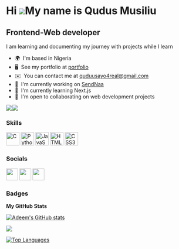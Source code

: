 Hi ![](https://user-images.githubusercontent.com/18350557/176309783-0785949b-9127-417c-8b55-ab5a4333674e.gif)My name is Qudus Musiliu
======================================================================================================================================

Frontend-Web developer
-------------

I am learning and documenting my journey with projects while I learn

* 🌍  I'm based in Nigeria
* 🖥️  See my portfolio at [portfolio](https://adeem-treef.netlify.app/)
* ✉️  You can contact me at [quduusayo4real@gmail.com](mailto:quduusayo4real@gmail.com)
* 🚀  I'm currently working on [SendNaa](https://sendnaa1.netlify.app/)
* 🧠  I'm currently learning Next.js
* 🤝  I'm open to collaborating on web development projects

<a href="https://www.twitter.com/AdeemTreef" target="_blank" rel="noreferrer"><img
src="https://img.shields.io/twitter/follow/AdeemTreef?logo=twitter&style=for-the-badge&color=0891b2&labelColor=1c1917"
/></a><a href="https://www.github.com/ayo4all" target="_blank" rel="noreferrer"><img
src="https://img.shields.io/github/followers/ayo4all?logo=github&style=for-the-badge&color=0891b2&labelColor=1c1917" /></a>

### Skills

<p align="left">
<a href="https://docs.microsoft.com/en-us/cpp/?view=msvc-170" target="_blank" rel="noreferrer"><img src="https://raw.githubusercontent.com/danielcranney/readme-generator/main/public/icons/skills/c-colored.svg" width="36" height="36" alt="C" /></a>
<a href="https://www.python.org/" target="_blank" rel="noreferrer"><img src="https://raw.githubusercontent.com/danielcranney/readme-generator/main/public/icons/skills/python-colored.svg" width="36" height="36" alt="Python" /></a>
<a href="https://developer.mozilla.org/en-US/docs/Web/JavaScript" target="_blank" rel="noreferrer"><img src="https://raw.githubusercontent.com/danielcranney/readme-generator/main/public/icons/skills/javascript-colored.svg" width="36" height="36" alt="JavaScript" /></a>
<a href="https://developer.mozilla.org/en-US/docs/Glossary/HTML5" target="_blank" rel="noreferrer"><img src="https://raw.githubusercontent.com/danielcranney/readme-generator/main/public/icons/skills/html5-colored.svg" width="36" height="36" alt="HTML5" /></a>
<a href="https://www.w3.org/TR/CSS/#css" target="_blank" rel="noreferrer"><img src="https://raw.githubusercontent.com/danielcranney/readme-generator/main/public/icons/skills/css3-colored.svg" width="36" height="36" alt="CSS3" /></a>
</p>


### Socials

<p align="left"> <a href="http://www.instagram.com/qudus4all" target="_blank" rel="noreferrer"><img src="https://raw.githubusercontent.com/danielcranney/readme-generator/main/public/icons/socials/instagram.svg" width="32" height="32" /></a> <a href="https://www.linkedin.com/in/qudus4all" target="_blank" rel="noreferrer"><img src="https://raw.githubusercontent.com/danielcranney/readme-generator/main/public/icons/socials/linkedin.svg" width="32" height="32" /></a> <a href="https://www.twitter.com/AdeemTreef" target="_blank" rel="noreferrer"><img src="https://raw.githubusercontent.com/danielcranney/readme-generator/main/public/icons/socials/twitter.svg" width="32" height="32" />
</a> </p>

### Badges

<b>My GitHub Stats</b>

<a href="http://www.github.com/ayo4all"><img src="https://github-readme-stats.vercel.app/api?username=ayo4all&show_icons=true&hide=&count_private=true&title_color=0891b2&text_color=ffffff&icon_color=0891b2&bg_color=1c1917&hide_border=true&show_icons=true" alt="Adeem's GitHub stats" /></a>

<a href="http://www.github.com/ayo4all"><img src="https://github-readme-streak-stats.herokuapp.com/?user=ayo4all&stroke=ffffff&background=1c1917&ring=0891b2&fire=0891b2&currStreakNum=ffffff&currStreakLabel=0891b2&sideNums=ffffff&sideLabels=ffffff&dates=ffffff&hide_border=true" /></a>

<a href="https://github.com/ayo4all" align="left"><img src="https://github-readme-stats.vercel.app/api/top-langs/?username=ayo4all&langs_count=10&title_color=0891b2&text_color=ffffff&icon_color=0891b2&bg_color=1c1917&hide_border=true&locale=en&custom_title=Top%20%Languages" alt="Top Languages" /></a>


